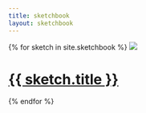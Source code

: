 ```yaml
---
title: sketchbook
layout: sketchbook
---
```


<div class="sketches">
  {% for sketch in site.sketchbook %}
    <a class="sketches__sketch" href="{{ sketch.url }}">
      <img class="sketches__sketch-hype" src="{{ sketch.hype }}" />
      <div class="sketches__sketch-meta">
        <h1 class="sketches__sketch-title">{{ sketch.title }}</h1>
      </div>
    </a>
  {% endfor %}
</div>
